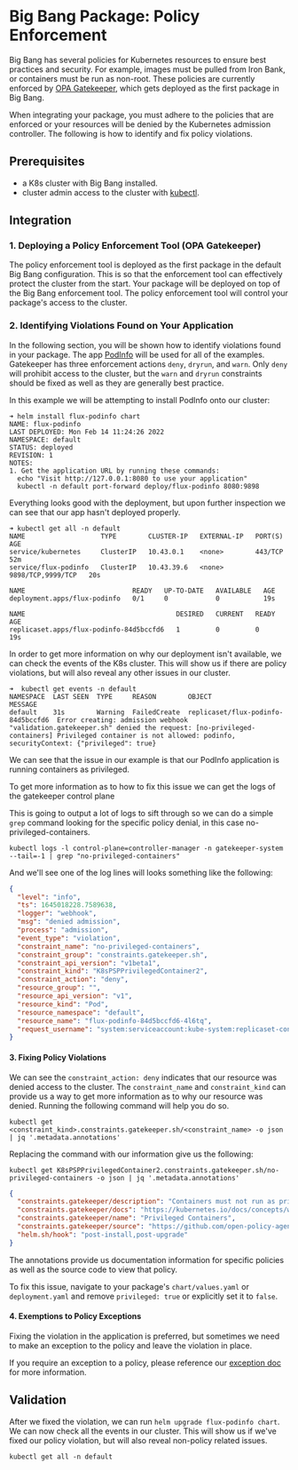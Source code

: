 # Big Bang Package: Policy Enforcement

Big Bang has several policies for Kubernetes resources to ensure best practices and security.  For example, images must be pulled from Iron Bank, or containers must be run as non-root.  These policies are currently enforced by [OPA Gatekeeper](https://repo1.dso.mil/platform-one/big-bang/apps/core/policy), which gets deployed as the first package in Big Bang.

When integrating your package, you must adhere to the policies that are enforced or your resources will be denied by the Kubernetes admission controller.  The following is how to identify and fix policy violations.

## Prerequisites

- a K8s cluster with Big Bang installed.
- cluster admin access to the cluster with [kubectl](https://kubernetes.io/docs/tasks/tools/).

## Integration

### 1. Deploying a Policy Enforcement Tool (OPA Gatekeeper)

The policy enforcement tool is deployed as the first package in the default Big Bang configuration. This is so that the enforcement tool can effectively protect the cluster from the start. Your package will be deployed on top of the Big Bang enforcement tool. The policy enforcement tool will control your package's access to the cluster.

### 2. Identifying Violations Found on Your Application

In the following section, you will be shown how to identify violations found in your package. The app [PodInfo](https://repo1.dso.mil/platform-one/big-bang/apps/sandbox/podinfo) will be used for all of the examples. Gatekeeper has three enforcement actions `deny`, `dryrun`, and `warn`. Only `deny` will prohibit access to the cluster, but the `warn` and `dryrun` constraints should be fixed as well as they are generally best practice.

In this example we will be attempting to install PodInfo onto our cluster:

```shell
➜ helm install flux-podinfo chart                              
NAME: flux-podinfo
LAST DEPLOYED: Mon Feb 14 11:24:26 2022
NAMESPACE: default
STATUS: deployed
REVISION: 1
NOTES:
1. Get the application URL by running these commands:
  echo "Visit http://127.0.0.1:8080 to use your application"
  kubectl -n default port-forward deploy/flux-podinfo 8080:9898
```

Everything looks good with the deployment, but upon further inspection we can see that our app hasn't deployed properly.

```shell
➜ kubectl get all -n default
NAME                   TYPE        CLUSTER-IP   EXTERNAL-IP   PORT(S)             AGE
service/kubernetes     ClusterIP   10.43.0.1    <none>        443/TCP             52m
service/flux-podinfo   ClusterIP   10.43.39.6   <none>        9898/TCP,9999/TCP   20s

NAME                           READY   UP-TO-DATE   AVAILABLE   AGE
deployment.apps/flux-podinfo   0/1     0            0           19s

NAME                                      DESIRED   CURRENT   READY   AGE
replicaset.apps/flux-podinfo-84d5bccfd6   1         0         0       19s
```

In order to get more information on why our deployment isn't available, we can check the events of the K8s cluster. This will show us if there are policy violations, but will also reveal any other issues in our cluster.

```shell
➜  kubectl get events -n default
NAMESPACE  LAST SEEN  TYPE     REASON        OBJECT                              MESSAGE
default    31s        Warning  FailedCreate  replicaset/flux-podinfo-84d5bccfd6  Error creating: admission webhook "validation.gatekeeper.sh" denied the request: [no-privileged-containers] Privileged container is not allowed: podinfo, securityContext: {"privileged": true}
```

We can see that the issue in our example is that our PodInfo application is running containers as privileged.

To get more information as to how to fix this issue we can get the logs of the gatekeeper control plane

This is going to output a lot of logs to sift through so we can do a simple `grep` command looking for the specific policy denial, in this case no-privileged-containers.

```shell
kubectl logs -l control-plane=controller-manager -n gatekeeper-system --tail=-1 | grep "no-privileged-containers"
```

And we'll see one of the log lines will looks something like the following:

```json
{
  "level": "info",
  "ts": 1645018228.7589638,
  "logger": "webhook",
  "msg": "denied admission",
  "process": "admission",
  "event_type": "violation",
  "constraint_name": "no-privileged-containers",
  "constraint_group": "constraints.gatekeeper.sh",
  "constraint_api_version": "v1beta1",
  "constraint_kind": "K8sPSPPrivilegedContainer2",
  "constraint_action": "deny",
  "resource_group": "",
  "resource_api_version": "v1",
  "resource_kind": "Pod",
  "resource_namespace": "default",
  "resource_name": "flux-podinfo-84d5bccfd6-4l6tq",
  "request_username": "system:serviceaccount:kube-system:replicaset-controller"
}
```

#### 3. Fixing Policy Violations

We can see the `constraint_action: deny` indicates that our resource was denied access to the cluster. The `constraint_name` and `constraint_kind` can provide us a way to get more information as to why our resource was denied. Running the following command will help you do so.

```shell
kubectl get <constraint_kind>.constraints.gatekeeper.sh/<constraint_name> -o json | jq '.metadata.annotations'
```

Replacing the command with our information give us the following:

```shell
kubectl get K8sPSPPrivilegedContainer2.constraints.gatekeeper.sh/no-privileged-containers -o json | jq '.metadata.annotations'
```

```json
{
  "constraints.gatekeeper/description": "Containers must not run as privileged.",
  "constraints.gatekeeper/docs": "https://kubernetes.io/docs/concepts/workloads/pods/#privileged-mode-for-containers",
  "constraints.gatekeeper/name": "Privileged Containers",
  "constraints.gatekeeper/source": "https://github.com/open-policy-agent/gatekeeper-library/tree/master/library/pod-security-policy/privileged-containers",
  "helm.sh/hook": "post-install,post-upgrade"
}
```

The annotations provide us documentation information for specific policies as well as the source code to view that policy.  

To fix this issue, navigate to your package's `chart/values.yaml` or `deployment.yaml` and remove `privileged: true` or explicitly set it to `false`.  

#### 4. Exemptions to Policy Exceptions

Fixing the violation in the application is preferred, but sometimes we need to make an exception to the policy and leave the violation in place.  

If you require an exception to a policy, please reference our [exception doc](https://repo1.dso.mil/platform-one/big-bang/apps/core/policy/-/blob/main/docs/exceptions.md) for more information.

## Validation

After we fixed the violation, we can run `helm upgrade flux-podinfo chart`. We can now check all the events in our cluster. This will show us if we've fixed our policy violation, but will also reveal non-policy related issues.

```shell
kubectl get all -n default
```
